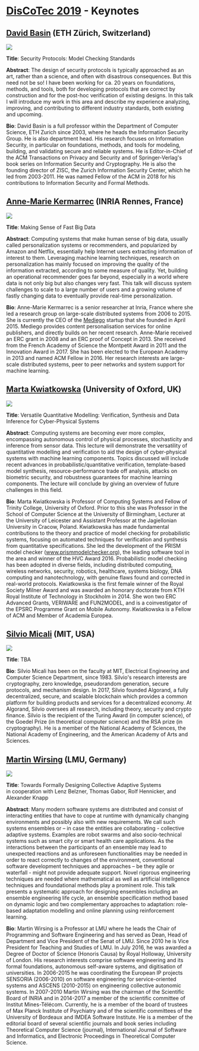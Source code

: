# [DisCoTec 2019](https://www.discotec.org/2019)  - Keynotes

## [David Basin](https://www.inf.ethz.ch/personal/basin/) (ETH Zürich, Switzerland)

![](https://inf.ethz.ch/content/specialinterest/infk/department/en/people/person-detail.person_image.jpeg?persid=MTEwNDA0)

**Title**: Security Protocols:  Model Checking Standards

**Abstract**: The design of security protocols is typically approached as an art, rather than a science, and often with disastrous consequences. But this need not be so!  I have been working for ca. 20 years on foundations, methods, and tools, both for developing protocols that are correct by construction and for the post-hoc verification of existing designs.  In this talk I will introduce my work in this area and describe my experience analyzing, improving, and contributing to different industry standards, both existing and upcoming.

**Bio**: David Basin is a full professor within the Department of Computer Science, ETH Zurich since 2003, where he heads the Information Security Group. He is also department head. His research focuses on Information Security, in particular on foundations, methods, and tools for modeling, building, and validating secure and reliable systems. He is Editor-in-Chief of the ACM Transactions on Privacy and Security and of Springer-Verlag's book series on Information Security and Cryptography. He is also the founding director of ZISC, the Zurich Information Security Center, which he led from 2003-2011. He was named Fellow of the ACM in 2018 for his contributions to Information Security and Formal Methods.

## [Anne-Marie Kermarrec](https://www.irisa.fr/asap/?page_id=179) (INRIA Rennes, France)

![](https://www.inria.fr/var/inria/storage/images/medias/rennes/actualites-images/portraits-actus/anne-marie-kermarrec/366734-1-fre-FR/anne-marie-kermarrec_vignette.jpg)

**Title**: Making Sense of Fast Big Data

**Abstract**: Computing systems that make human sense of big data, usually called personalization systems or recommenders,  and popularized by Amazon and Netflix, essentially help Internet users extracting  information of interest to them. Leveraging machine learning techniques, research on personalization has mainly focused on improving the quality of the information extracted, according to some measure of quality. Yet, building an operational recommender goes far beyond, especially in a world where data is not only big but also changes very fast. This talk will discuss system challenges to scale to a large number of users and a growing volume of fastly changing data to eventually provide real-time personalization.

**Bio**: Anne-Marie Kermarrec is a senior researcher at Inria, France where she led a research group on large-scale distributed systems from 2006 to 2015. She is currently the CEO of the [Mediego](https://www.mediego.com/en/) startup that she founded in April 2015. Mediego provides content personalisation services for online publishers, and directly builds on her recent research. Anne-Marie received an ERC grant in 2008 and an ERC proof of Concept in 2013. She received from the French Academy of Science  the Montpetit Award  in 2011 and the Innovation Award in 2017. She has been elected to the European Academy in 2013 and named ACM Fellow in 2016. Her research interests are large-scale distributed systems, peer to peer networks and system support for machine learning. 

## [Marta Kwiatkowska](http://www.cs.ox.ac.uk/marta.kwiatkowska/) (University of Oxford, UK)

![](https://www.trinity.ox.ac.uk/wordpress/wp-content/uploads/2014/08/profile-marta-kwiatowska-320x320.jpg)

**Title**: Versatile Quantitative Modelling: Verification, Synthesis and Data Inference for Cyber-Physical Systems

**Abstract**: Computing systems are becoming ever more complex, encompassing autonomous control of physical processes, stochasticity and inference from sensor data. This lecture will demonstrate the versatility of quantitative modelling and verification to aid the design of cyber-physical systems with machine learning components. Topics discussed will include recent advances in probabilistic/quantitative verification, template-based model synthesis, resource-performance trade off analysis, attacks on biometric security, and robustness guarantees for machine learning components. The lecture will conclude by giving an overview of future challenges in this field.

**Bio**: Marta Kwiatkowska is Professor of Computing Systems and Fellow of Trinity College, University of Oxford. Prior to this she was Professor in the School of Computer Science at the University of Birmingham, Lecturer at the University of Leicester and Assistant Professor at the Jagiellonian University in Cracow, Poland. Kwiatkowska has made fundamental contributions to the theory and practice of model checking for probabilistic systems, focusing on automated techniques for verification and synthesis from quantitative specifications. She led the development of the PRISM model checker (www.prismmodelchecker.org), the leading software tool in the area and winner of the HVC Award 2016. Probabilistic model checking has been adopted in diverse fields, including distributed computing, wireless networks, security, robotics, healthcare, systems biology, DNA computing and nanotechnology, with genuine flaws found and corrected in real-world protocols. Kwiatkowska is the first female winner of the Royal Society Milner Award and was awarded an honorary doctorate from KTH Royal Institute of Technology in Stockholm in 2014. She won two ERC Advanced Grants, VERIWARE and FUN2MODEL, and is a coinvestigator of the EPSRC Programme Grant on Mobile Autonomy. Kwiatkowska is a Fellow of ACM and Member of Academia Europea.

## [Silvio Micali](https://people.csail.mit.edu/silvio/) (MIT, USA)  

![](https://pbs.twimg.com/profile_images/1051834072241078272/4HzEhPK4_400x400.jpg)

**Title**: TBA

**Bio**: Silvio Micali has been on the faculty at MIT, Electrical Engineering and Computer Science Department, since 1983. Silvio's research interests are cryptography, zero knowledge, pseudorandom generation, secure protocols, and mechanism design. In 2017, Silvio founded Algorand, a fully decentralized, secure, and scalable blockchain which provides a common platform for building products and services for a decentralized economy. At Algorand, Silvio oversees all research, including theory, security and crypto finance. Silvio is the recipient of the Turing Award (in computer science), of the Goedel Prize (in theoretical computer science) and the RSA prize (in cryptography). He is a member of the National Academy of Sciences, the National Academy of Engineering, and the American Academy of Arts and Sciences. 

## [Martin Wirsing](https://www.sosy-lab.org/people/wirsing/) (LMU, Germany)

![](https://www.sosy-lab.org/people/wirsing/wirsing.jpg)

**Title**: Towards Formally Designing Collective Adaptive Systems<br>
in cooperation with Lenz Belzner, Thomas Gabor, Rolf Hennicker, and Alexander Knapp

**Abstract**: Many modern software systems are distributed and consist of interacting entities that have to cope at runtime with dynamically changing environments and possibly also with new requirements. We call such systems ensembles or – in case the entities are collaborating - collective adaptive systems. Examples are robot swarms and also socio-technical systems such as smart city or smart health care applications. As the interactions between the participants of an ensemble may lead to unexpected reactions and as unforeseen functionalities may be needed in order to react correctly to changes of the environment, conventional software development techniques and approaches – be they agile or waterfall - might not provide adequate support. Novel rigorous engineering techniques are needed where mathematical as well as artificial intelligence techniques and foundational methods play a prominent role. This talk presents a systematic approach for designing ensembles including an ensemble engineering life cycle, an ensemble specification method based on dynamic logic and two complementary approaches to adaptation:  role-based adaptation modelling and online planning using reinforcement learning.  

**Bio**: Martin Wirsing is a Professor at LMU where he leads the Chair of Programming and Software Engineering and has served as Dean, Head of Department and Vice President of the Senat of LMU. Since 2010 he is Vice President for Teaching and Studies of LMU. In July 2016, he was awarded a Degree of Doctor of Science (Honoris Causa) by Royal Holloway, University of London. His research interests comprise software engineering and its formal foundations, autonomous self-aware systems, and digitisation of universities. In 2006-2015 he was coordinating the European IP projects SENSORIA (2006-2010) on software engineering for service-oriented systems and ASCENS (2010-2015) on engineering collective autonomic systems. In 2007-2010 Martin Wirsing was the chairman of the Scientific Board of INRIA and in 2014-2017 a member of the scientific committee of Institut Mines-Télécom. Currently, he is a member of the board of trustees of Max Planck Institute of Psychiatry and of the scientific committees of the University of Bordeaux and IMDEA Software Institute. He is a member of the editorial board of several scientific journals and book series including Theoretical Computer Science (journal), International Journal of Software and Informatics, and Electronic Proceedings in Theoretical Computer Science.
